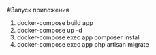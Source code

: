 #Запуск приложения
1. docker-compose build app
2. docker-compose up -d
3. docker-compose exec app composer install
4. docker-compose exec app php artisan migrate


